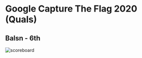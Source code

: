 # Google Capture The Flag 2020 (Quals)
## Balsn - 6th
![scoreboard](https://github.com/ssspeedgit00/CTF/blob/master/2020/gctf/scoreboard.png)
